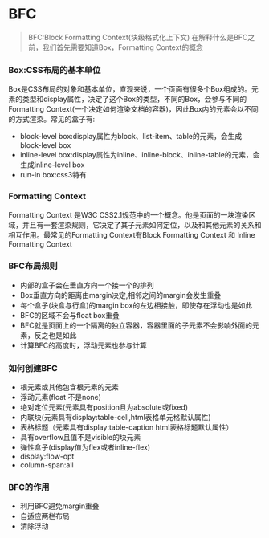 # BFC
>   BFC:Block Formatting Context(块级格式化上下文)
>   在解释什么是BFC之前，我们首先需要知道Box，Formatting Context的概念

### Box:CSS布局的基本单位
Box是CSS布局的对象和基本单位，直观来说，一个页面有很多个Box组成的。元素的类型和display属性，决定了这个Box的类型，不同的Box，会参与不同的Formatting Context(一个决定如何渲染文档的容器)，因此Box内的元素会以不同的方式渲染。常见的盒子有:

* block-level box:display属性为block、list-item、table的元素，会生成block-level box
* inline-level box:display属性为inline、inline-block、inline-table的元素，会生成inline-level box
* run-in box:css3特有

### Formatting Context
Formatting  Context 是W3C CSS2.1规范中的一个概念。他是页面的一块渲染区域，并且有一套渲染规则，它决定了其子元素如何定位，以及和其他元素的关系和相互作用。最常见的Formatting Context有Block Formatting Context 和 Inline Formatting Context

### BFC布局规则
* 内部的盒子会在垂直方向一个接一个的排列
* Box垂直方向的距离由margin决定,相邻之间的margin会发生重叠
* 每个盒子(块盒与行盒)的margin box的左边相接触，即使存在浮动也是如此
* BFC的区域不会与float box重叠
* BFC就是页面上的一个隔离的独立容器，容器里面的子元素不会影响外面的元素，反之也是如此
* 计算BFC的高度时，浮动元素也参与计算

### 如何创建BFC
* 根元素或其他包含根元素的元素
* 浮动元素(float 不是none)
* 绝对定位元素(元素具有position且为absolute或fixed)
* 内联块(元素具有display:table-cell,html表格单元格默认属性)
* 表格标题（元素具有display:table-caption html表格标题默认属性）
* 具有overflow且值不是visible的块元素
* 弹性盒子(display值为flex或者inline-flex)
* display:flow-opt
* column-span:all

### BFC的作用
* 利用BFC避免margin重叠
* 自适应两栏布局
* 清除浮动